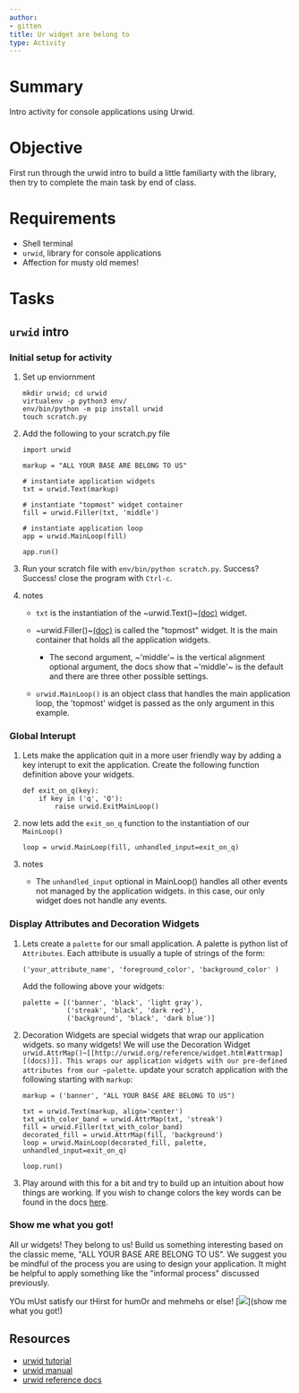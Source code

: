 ```yaml
---
author:
- gitten
title: Ur widget are belong to
type: Activity
---
```


Summary
=======

Intro activity for console applications using Urwid.

Objective
=========

First run through the urwid intro to build a little familiarty with the
library, then try to complete the main task by end of class.

Requirements
============

-   Shell terminal
-   `urwid`, library for console applications
-   Affection for musty old memes!

Tasks
=====

`urwid` intro
-------------

### Initial setup for activity

1.  Set up enviornment

    ``` {.bash}
    mkdir urwid; cd urwid
    virtualenv -p python3 env/
    env/bin/python -m pip install urwid
    touch scratch.py
    ```

2.  Add the following to your scratch.py file

    ``` {.python}
    import urwid

    markup = "ALL YOUR BASE ARE BELONG TO US"

    # instantiate application widgets
    txt = urwid.Text(markup)

    # instantiate "topmost" widget container
    fill = urwid.Filler(txt, 'middle')

    # instantiate application loop
    app = urwid.MainLoop(fill)

    app.run()
    ```

3.  Run your scratch file with `env/bin/python scratch.py`. Success?
    Success! close the program with `Ctrl-c`.

4.  notes
    -   `txt` is the instantiation of the
        \~urwid.Text()\~[(doc)](http://urwid.org/reference/widget.html#text)
        widget.

    -   \~urwid.Filler()\~[(doc)](http://urwid.org/reference/widget.html#filler)
        is called the "topmost" widget. It is the main container that
        holds all the application widgets.

        -   The second argument, \~'middle'\~ is the vertical alignment
            optional argument, the docs show that \~'middle'\~ is the
            default and there are three other possible settings.

    -   `urwid.MainLoop()` is an object class that handles the main
        application loop, the 'topmost' widget is passed as the only
        argument in this example.

### Global Interupt

1.  Lets make the application quit in a more user friendly way by adding
    a key interupt to exit the application. Create the following
    function definition above your widgets.

    ``` {.python}
    def exit_on_q(key):
        if key in ('q', 'Q'):
            raise urwid.ExitMainLoop()
    ```

2.  now lets add the `exit_on_q` function to the instantiation of our
    `MainLoop()`

    ``` {.python}
    loop = urwid.MainLoop(fill, unhandled_input=exit_on_q)
    ```

3.  notes
    -   The `unhandled_input` optional in MainLoop() handles all other
        events not managed by the application widgets. in this case, our
        only widget does not handle any events.

### Display Attributes and Decoration Widgets

1.  Lets create a `palette` for our small application. A palette is
    python list of `Attributes`. Each attribute is usually a tuple of
    strings of the form:

    ``` {.python}
    ('your_attribute_name', 'foreground_color', 'background_color' )
    ```

    Add the following above your widgets:

    ``` {.python}
    palette = [('banner', 'black', 'light gray'),
               ('streak', 'black', 'dark red'),
               ('background', 'black', 'dark blue')]
    ```

2.  Decoration Widgets are special widgets that wrap our application
    widgets. so many widgets! We will use the Decoration Widget
    `urwid.AttrMap()~[[http://urwid.org/reference/widget.html#attrmap][(docs)]]. This wraps our application
     widgets with our pre-defined attributes from our ~palette`. update
    your scratch application with the following starting with `markup`:

    ``` {.python}
    markup = ('banner', "ALL YOUR BASE ARE BELONG TO US")

    txt = urwid.Text(markup, align='center')
    txt_with_color_band = urwid.AttrMap(txt, 'streak')
    fill = urwid.Filler(txt_with_color_band)
    decorated_fill = urwid.AttrMap(fill, 'background')
    loop = urwid.MainLoop(decorated_fill, palette, unhandled_input=exit_on_q)

    loop.run()
    ```

3.  Play around with this for a bit and try to build up an intuition
    about how things are working. If you wish to change colors the key
    words can be found in the docs
    [here](http://urwid.org/manual/displayattributes.html#foreground-background).

### Show me what you got!

All ur widgets! They belong to us! Build us something interesting based
on the classic meme, "ALL YOUR BASE ARE BELONG TO US". We suggest you be
mindful of the process you are using to design your application. It
might be helpful to apply something like the "informal process"
discussed previously.

YOu mUst satisfy our tHirst for humOr and mehmehs or else!
[![](https://media.giphy.com/media/26DOs997h6fgsCthu/giphy.gif)](show me what you got!)

Resources
---------

-   [urwid tutorial](http://urwid.org/tutorial/index.html)
-   [urwid manual](http://urwid.org/manual/index.html)
-   [urwid reference docs](http://urwid.org/reference/index.html)
